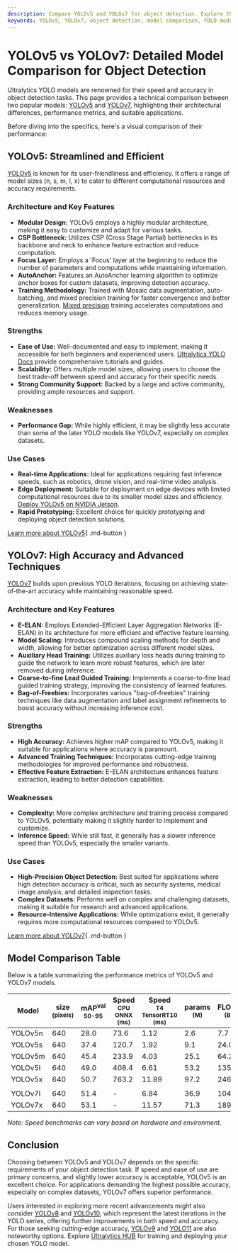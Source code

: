 ```yaml
---
description: Compare YOLOv5 and YOLOv7 for object detection. Explore their architectures, performance metrics, strengths, weaknesses, and use cases.
keywords: YOLOv5, YOLOv7, object detection, model comparison, YOLO models, Ultralytics, computer vision, performance metrics, architectures
---
```


# YOLOv5 vs YOLOv7: Detailed Model Comparison for Object Detection

Ultralytics YOLO models are renowned for their speed and accuracy in object detection tasks. This page provides a technical comparison between two popular models: [YOLOv5](https://github.com/ultralytics/yolov5) and [YOLOv7](https://github.com/WongKinYiu/yolov7), highlighting their architectural differences, performance metrics, and suitable applications.

Before diving into the specifics, here's a visual comparison of their performance:

<script async src="https://cdn.jsdelivr.net/npm/chart.js@latest/dist/chart.min.js"></script>
<script defer src="../../javascript/benchmark.js"></script>

<canvas id="modelComparisonChart" width="1024" height="400" active-models='["YOLOv5", "YOLOv7"]'></canvas>

## YOLOv5: Streamlined and Efficient

[YOLOv5](https://github.com/ultralytics/yolov5) is known for its user-friendliness and efficiency. It offers a range of model sizes (n, s, m, l, x) to cater to different computational resources and accuracy requirements.

### Architecture and Key Features

- **Modular Design:** YOLOv5 employs a highly modular architecture, making it easy to customize and adapt for various tasks.
- **CSP Bottleneck:** Utilizes CSP (Cross Stage Partial) bottlenecks in its backbone and neck to enhance feature extraction and reduce computation.
- **Focus Layer:** Employs a 'Focus' layer at the beginning to reduce the number of parameters and computations while maintaining information.
- **AutoAnchor:** Features an AutoAnchor learning algorithm to optimize anchor boxes for custom datasets, improving detection accuracy.
- **Training Methodology:** Trained with Mosaic data augmentation, auto-batching, and mixed precision training for faster convergence and better generalization. [Mixed precision](https://www.ultralytics.com/glossary/mixed-precision) training accelerates computations and reduces memory usage.

### Strengths

- **Ease of Use:** Well-documented and easy to implement, making it accessible for both beginners and experienced users. [Ultralytics YOLO Docs](https://docs.ultralytics.com/guides/) provide comprehensive tutorials and guides.
- **Scalability:** Offers multiple model sizes, allowing users to choose the best trade-off between speed and accuracy for their specific needs.
- **Strong Community Support:** Backed by a large and active community, providing ample resources and support.

### Weaknesses

- **Performance Gap:** While highly efficient, it may be slightly less accurate than some of the later YOLO models like YOLOv7, especially on complex datasets.

### Use Cases

- **Real-time Applications:** Ideal for applications requiring fast inference speeds, such as robotics, drone vision, and real-time video analysis.
- **Edge Deployment:** Suitable for deployment on edge devices with limited computational resources due to its smaller model sizes and efficiency. [Deploy YOLOv5 on NVIDIA Jetson](https://docs.ultralytics.com/guides/nvidia-jetson/).
- **Rapid Prototyping:** Excellent choice for quickly prototyping and deploying object detection solutions.

[Learn more about YOLOv5](https://github.com/ultralytics/yolov5){ .md-button }

## YOLOv7: High Accuracy and Advanced Techniques

[YOLOv7](https://github.com/WongKinYiu/yolov7) builds upon previous YOLO iterations, focusing on achieving state-of-the-art accuracy while maintaining reasonable speed.

### Architecture and Key Features

- **E-ELAN:** Employs Extended-Efficient Layer Aggregation Networks (E-ELAN) in its architecture for more efficient and effective feature learning.
- **Model Scaling:** Introduces compound scaling methods for depth and width, allowing for better optimization across different model sizes.
- **Auxiliary Head Training:** Utilizes auxiliary loss heads during training to guide the network to learn more robust features, which are later removed during inference.
- **Coarse-to-fine Lead Guided Training:** Implements a coarse-to-fine lead guided training strategy, improving the consistency of learned features.
- **Bag-of-Freebies:** Incorporates various "bag-of-freebies" training techniques like data augmentation and label assignment refinements to boost accuracy without increasing inference cost.

### Strengths

- **High Accuracy:** Achieves higher mAP compared to YOLOv5, making it suitable for applications where accuracy is paramount.
- **Advanced Training Techniques:** Incorporates cutting-edge training methodologies for improved performance and robustness.
- **Effective Feature Extraction:** E-ELAN architecture enhances feature extraction, leading to better detection capabilities.

### Weaknesses

- **Complexity:** More complex architecture and training process compared to YOLOv5, potentially making it slightly harder to implement and customize.
- **Inference Speed:** While still fast, it generally has a slower inference speed than YOLOv5, especially the smaller variants.

### Use Cases

- **High-Precision Object Detection:** Best suited for applications where high detection accuracy is critical, such as security systems, medical image analysis, and detailed inspection tasks.
- **Complex Datasets:** Performs well on complex and challenging datasets, making it suitable for research and advanced applications.
- **Resource-Intensive Applications:** While optimizations exist, it generally requires more computational resources compared to YOLOv5.

[Learn more about YOLOv7](https://docs.ultralytics.com/models/yolov7/){ .md-button }

## Model Comparison Table

Below is a table summarizing the performance metrics of YOLOv5 and YOLOv7 models.

| Model   | size<br><sup>(pixels) | mAP<sup>val<br>50-95 | Speed<br><sup>CPU ONNX<br>(ms) | Speed<br><sup>T4 TensorRT10<br>(ms) | params<br><sup>(M) | FLOPs<br><sup>(B) |
| ------- | --------------------- | -------------------- | ------------------------------ | ----------------------------------- | ------------------ | ----------------- |
| YOLOv5n | 640                   | 28.0                 | 73.6                           | 1.12                                | 2.6                | 7.7               |
| YOLOv5s | 640                   | 37.4                 | 120.7                          | 1.92                                | 9.1                | 24.0              |
| YOLOv5m | 640                   | 45.4                 | 233.9                          | 4.03                                | 25.1               | 64.2              |
| YOLOv5l | 640                   | 49.0                 | 408.4                          | 6.61                                | 53.2               | 135.0             |
| YOLOv5x | 640                   | 50.7                 | 763.2                          | 11.89                               | 97.2               | 246.4             |
|         |                       |                      |                                |                                     |                    |                   |
| YOLOv7l | 640                   | 51.4                 | -                              | 6.84                                | 36.9               | 104.7             |
| YOLOv7x | 640                   | 53.1                 | -                              | 11.57                               | 71.3               | 189.9             |

_Note: Speed benchmarks can vary based on hardware and environment._

## Conclusion

Choosing between YOLOv5 and YOLOv7 depends on the specific requirements of your object detection task. If speed and ease of use are primary concerns, and slightly lower accuracy is acceptable, YOLOv5 is an excellent choice. For applications demanding the highest possible accuracy, especially on complex datasets, YOLOv7 offers superior performance.

Users interested in exploring more recent advancements might also consider [YOLOv8](https://docs.ultralytics.com/models/yolov8/) and [YOLOv10](https://docs.ultralytics.com/models/yolov10/), which represent the latest iterations in the YOLO series, offering further improvements in both speed and accuracy. For those seeking cutting-edge accuracy, [YOLOv9](https://docs.ultralytics.com/models/yolov9/) and [YOLO11](https://docs.ultralytics.com/models/yolo11/) are also noteworthy options. Explore [Ultralytics HUB](https://www.ultralytics.com/hub) for training and deploying your chosen YOLO model.
